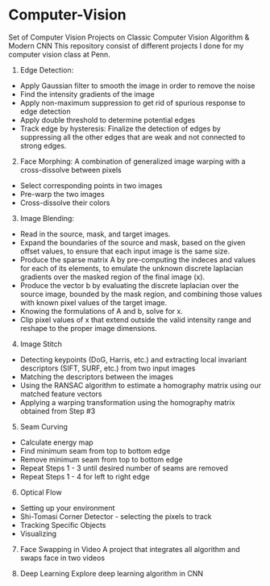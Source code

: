 # Computer-Vision
Set of Computer Vision Projects on Classic Computer Vision Algorithm &amp; Modern CNN 
This repository consist of different projects I done for my computer vision class at Penn.

1. Edge Detection: 
- Apply Gaussian filter to smooth the image in order to remove the noise
- Find the intensity gradients of the image
- Apply non-maximum suppression to get rid of spurious response to edge detection
- Apply double threshold to determine potential edges
- Track edge by hysteresis: Finalize the detection of edges by suppressing all the other edges that are weak and not connected to strong edges.

2. Face Morphing:
A combination of generalized image warping with a cross-dissolve between pixels
- Select corresponding points in two images
- Pre-warp the two images
- Cross-dissolve their colors

3. Image Blending:
- Read in the source, mask, and target images.
- Expand the boundaries of the source and mask, based on the given offset values, to ensure that each input image is the same size.
- Produce the sparse matrix A by pre-computing the indeces and values for each of its elements, to emulate the unknown discrete laplacian gradients over the masked region of the final image (x).
- Produce the vector b by evaluating the discrete laplacian over the source image, bounded by the mask region, and combining those values with known pixel values of the target image.
- Knowing the formulations of A and b, solve for x.
- Clip pixel values of x that extend outside the valid intensity range and reshape to the proper image dimensions.

4. Image Stitch
- Detecting keypoints (DoG, Harris, etc.) and extracting local invariant descriptors (SIFT, SURF, etc.) from two input images
- Matching the descriptors between the images
- Using the RANSAC algorithm to estimate a homography matrix using our matched feature vectors
- Applying a warping transformation using the homography matrix obtained from Step #3

5. Seam Curving
- Calculate energy map
- Find minimum seam from top to bottom edge
- Remove minimum seam from top to bottom edge
- Repeat Steps 1 - 3 until desired number of seams are removed
- Repeat Steps 1 - 4 for left to right edge

6. Optical Flow
- Setting up your environment
- Shi-Tomasi Corner Detector - selecting the pixels to track
- Tracking Specific Objects
- Visualizing

7. Face Swapping in Video
A project that integrates all algorithm and swaps face in two videos

8. Deep Learning
Explore deep learning algorithm in CNN 
